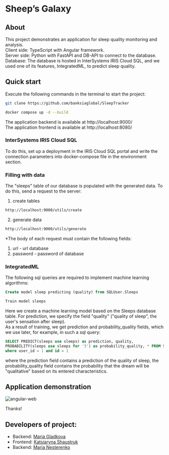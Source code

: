# Sheep’s Galaxy

## About

<p>This project demonstrates an application for sleep quality monitoring and analysis. <br />
Client side: TypeScript with Angular framework.<br />
Server side: Python with FastAPI and DB-API to connect to the database. <br />
Database: The database is hosted in InterSystems IRIS Cloud SQL, and we used one of its features, IntegratedML, to predict sleep quality.</p>

## Quick start

<p>Execute the following commands in the terminal to start the project:

```bash
git clone https://github.com/banksiaglobal/SleepTracker
```

```bash
docker compose up -d --build
```

The application backend is available at http://localhost:9000/ <br />
The application frontend is available at http://localhost:8080/

</p>

### InterSystems IRIS Cloud SQL

<p>To do this, set up a deployment in the IRIS Cloud SQL portal and write the connection parameters into docker-compose file in the environment section.</p>
 
### Filling with data

<p>The "sleeps" table of our database is populated with the generated data. To do this, send a request to the server:

1. create tables

```bash
http://localhost:9000/utils/create
```

2. generate data

```bash
http://localhost:9000/utils/generate
```

<p>*The body of each request must contain the following fields:

1. url - url database
2. password - password of database

</p>

### IntegratedML

<p>The following sql queries are required to implement machine learning algorithms:

```sql
Create model sleep predicting (quality) from SQLUser.Sleeps
```

```sql
Train model sleeps
```

Here we create a machine learning model based on the Sleeps database table. For prediction, we specify the field "quality" ("quality of sleep", the user's sensation after sleep). <br />
As a result of training, we get prediction and probability_quality fields, which we use later, for example, in such a sql query:

```sql
SELECT PREDICT(sleeps use sleeps) as prediction, quality,
PROBABILITY(sleeps use sleeps for '3') as probability_quality, * FROM SQLUser.Sleeps
where user_id = 1 and id = 1
```

where the prediction field contains a prediction of the quality of sleep, the probability_quality field contains the probability that the dream will be "qualitative" based on its entered characteristics.

## Application demonstration

![angular-web](https://user-images.githubusercontent.com/110831804/232340176-382daa9d-28bd-431b-898c-d8b6a396c32f.gif)

Thanks!

</p>

## Developers of project:

- Backend: [Maria Gladkova](https://community.intersystems.com/user/maria-gladkova)
- Frontend: [Katsiaryna Shaustruk](https://community.intersystems.com/user/katsiaryna-shaustruk)
- Backend: [Maria Nesterenko](https://community.intersystems.com/user/maria-nesterenko)
